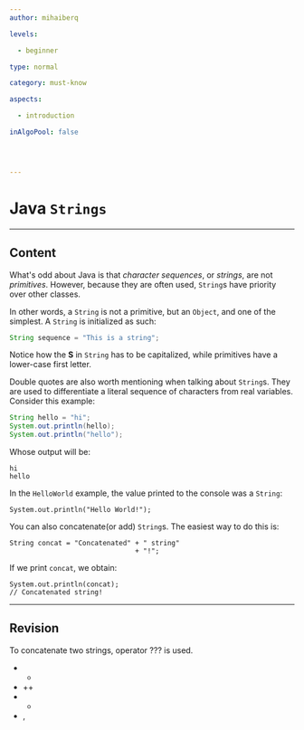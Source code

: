```yaml
---
author: mihaiberq

levels:

  - beginner

type: normal

category: must-know

aspects:

  - introduction

inAlgoPool: false




---
```


# Java `Strings`

---
## Content

What's odd about Java is that *character sequences*, or *strings*, are not *primitives*. However, because they are often used, `String`s have priority over other classes.

In other words, a `String` is not a primitive, but an `Object`, and one of the simplest. A `String` is initialized as such:
```java
String sequence = "This is a string";
```
Notice how the **S** in `String` has to be capitalized, while primitives have a lower-case first letter.

Double quotes are also worth mentioning when talking about `String`s. They are used to differentiate a literal sequence of characters from real variables. Consider this example:
```java
String hello = "hi";
System.out.println(hello);
System.out.println("hello");
```
Whose output will be:
```shell
hi
hello
```

In the `HelloWorld` example, the value printed to the console was a `String`:
```
System.out.println("Hello World!");
```
You can also concatenate(or add) `String`s. The easiest way to do this is:
```
String concat = "Concatenated" + " string"
                               + "!";
```
If we print `concat`, we obtain:
```
System.out.println(concat);
// Concatenated string!
```

---
## Revision

To concatenate two strings, operator ??? is used.


* +
* ++
* -
* ,
 
